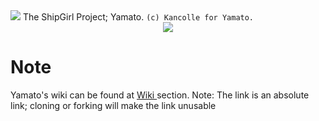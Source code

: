 <img src="https://i.imgur.com/AXBj9MQ.png">
The ShipGirl Project; Yamato. <code>(c) Kancolle for Yamato.</code>

<center><img src="https://discordbots.org/api/widget/447401156394876950.svg"></center>

# Note
Yamato's wiki can be found at <a href = "https://github.com/Kaireu/Yamato/wiki"> Wiki 
</a>
 section. Note: The link is an absolute link; cloning or forking will make the link unusable
